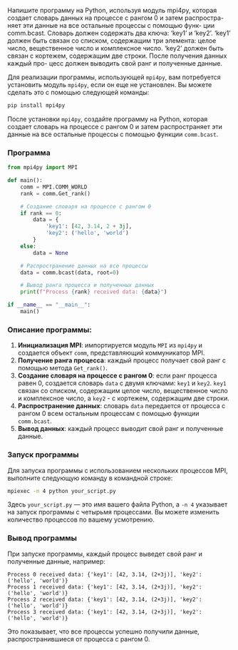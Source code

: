 Напишите программу на Python, используя модуль mpi4py,
которая создает словарь данных на процессе с рангом 0 и затем распростра-
няет эти данные на все остальные процессы с помощью функ-
ции comm.bcast. Словарь должен содержать два ключа: ‘key1’ и ‘key2’.
‘key1’ должен быть связан со списком, содержащим три элемента: целое
число, вещественное число и комплексное число. ‘key2’ должен быть связан
с кортежем, содержащим две строки. После получения данных каждый про-
цесс должен выводить свой ранг и полученные данные.

Для реализации программы, использующей `mpi4py`, вам потребуется установить модуль `mpi4py`, если он еще не установлен. Вы можете сделать это с помощью следующей команды:

```sh
pip install mpi4py
```

После установки `mpi4py`, создайте программу на Python, которая создает словарь на процессе с рангом 0 и затем распространяет эти данные на все остальные процессы с помощью функции `comm.bcast`.

### Программа

```python
from mpi4py import MPI

def main():
    comm = MPI.COMM_WORLD
    rank = comm.Get_rank()

    # Создание словаря на процессе с рангом 0
    if rank == 0:
        data = {
            'key1': [42, 3.14, 2 + 3j],
            'key2': ('hello', 'world')
        }
    else:
        data = None

    # Распространение данных на все процессы
    data = comm.bcast(data, root=0)

    # Вывод ранга процесса и полученных данных
    print(f"Process {rank} received data: {data}")

if __name__ == "__main__":
    main()
```

### Описание программы:
1. **Инициализация MPI**: импортируется модуль `MPI` из `mpi4py` и создается объект `comm`, представляющий коммуникатор MPI.
2. **Получение ранга процесса**: каждый процесс получает свой ранг с помощью метода `Get_rank()`.
3. **Создание словаря на процессе с рангом 0**: если ранг процесса равен 0, создается словарь `data` с двумя ключами: `key1` и `key2`. `key1` связан со списком, содержащим целое число, вещественное число и комплексное число, а `key2` - с кортежем, содержащим две строки.
4. **Распространение данных**: словарь `data` передается от процесса с рангом 0 всем остальным процессам с помощью функции `comm.bcast`.
5. **Вывод данных**: каждый процесс выводит свой ранг и полученные данные.

### Запуск программы

Для запуска программы с использованием нескольких процессов MPI, выполните следующую команду в командной строке:

```sh
mpiexec -n 4 python your_script.py
```

Здесь `your_script.py` — это имя вашего файла Python, а `-n 4` указывает на запуск программы с четырьмя процессами. Вы можете изменить количество процессов по вашему усмотрению.

### Вывод программы

При запуске программы, каждый процесс выведет свой ранг и полученные данные, например:

```
Process 0 received data: {'key1': [42, 3.14, (2+3j)], 'key2': ('hello', 'world')}
Process 1 received data: {'key1': [42, 3.14, (2+3j)], 'key2': ('hello', 'world')}
Process 2 received data: {'key1': [42, 3.14, (2+3j)], 'key2': ('hello', 'world')}
Process 3 received data: {'key1': [42, 3.14, (2+3j)], 'key2': ('hello', 'world')}
```

Это показывает, что все процессы успешно получили данные, распространившиеся от процесса с рангом 0.
